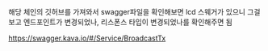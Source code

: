 해당 체인의 깃허브를 가져와서 swagger파일을 확인해보면 lcd 스웨거가 있으니 그걸 보고 엔드포인트가 변경되었나, 리스폰스 타입이 변경되었나를 확인해주면 됨

https://swagger.kava.io/#/Service/BroadcastTx
